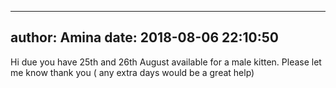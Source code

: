 
---
author: Amina
date: 2018-08-06 22:10:50
---
Hi due you have 25th and 26th August  available for a male kitten.  Please let me know thank  you ( any extra days would be a great help)

